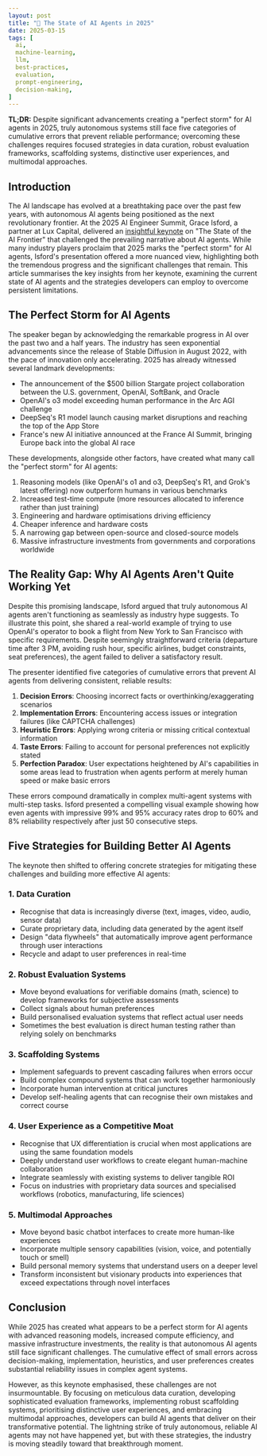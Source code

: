 ```yaml
---
layout: post
title: "🤖 The State of AI Agents in 2025"
date: 2025-03-15
tags: [
  ai,
  machine-learning,
  llm,
  best-practices,
  evaluation,
  prompt-engineering,
  decision-making,
]
---
```


**TL;DR:** Despite significant advancements creating a "perfect storm" for AI
agents in 2025, truly autonomous systems still face five categories of
cumulative errors that prevent reliable performance; overcoming these challenges
requires focused strategies in data curation, robust evaluation frameworks,
scaffolding systems, distinctive user experiences, and multimodal approaches.

<!--more-->

## Introduction

The AI landscape has evolved at a breathtaking pace over the past few years,
with autonomous AI agents being positioned as the next revolutionary frontier.
At the 2025 AI Engineer Summit, Grace Isford, a partner at Lux Capital,
delivered an [insightful keynote](https://www.youtube.com/watch?v=HS5a8VIKsvA)
on "The State of the AI Frontier" that challenged the prevailing narrative about
AI agents. While many industry players proclaim that 2025 marks the "perfect
storm" for AI agents, Isford's presentation offered a more nuanced view,
highlighting both the tremendous progress and the significant challenges that
remain. This article summarises the key insights from her keynote, examining the
current state of AI agents and the strategies developers can employ to overcome
persistent limitations.

## The Perfect Storm for AI Agents

The speaker began by acknowledging the remarkable progress in AI over the past
two and a half years. The industry has seen exponential advancements since the
release of Stable Diffusion in August 2022, with the pace of innovation only
accelerating. 2025 has already witnessed several landmark developments:

- The announcement of the $500 billion Stargate project collaboration between
  the U.S. government, OpenAI, SoftBank, and Oracle
- OpenAI's o3 model exceeding human performance in the Arc AGI challenge
- DeepSeq's R1 model launch causing market disruptions and reaching the top of
  the App Store
- France's new AI initiative announced at the France AI Summit, bringing Europe
  back into the global AI race

These developments, alongside other factors, have created what many call the
"perfect storm" for AI agents:

1. Reasoning models (like OpenAI's o1 and o3, DeepSeq's R1, and Grok's latest
   offering) now outperform humans in various benchmarks
2. Increased test-time compute (more resources allocated to inference rather
   than just training)
3. Engineering and hardware optimisations driving efficiency
4. Cheaper inference and hardware costs
5. A narrowing gap between open-source and closed-source models
6. Massive infrastructure investments from governments and corporations
   worldwide

## The Reality Gap: Why AI Agents Aren't Quite Working Yet

Despite this promising landscape, Isford argued that truly autonomous AI agents
aren't functioning as seamlessly as industry hype suggests. To illustrate this
point, she shared a real-world example of trying to use OpenAI's operator to
book a flight from New York to San Francisco with specific requirements. Despite
seemingly straightforward criteria (departure time after 3 PM, avoiding rush
hour, specific airlines, budget constraints, seat preferences), the agent failed
to deliver a satisfactory result.

The presenter identified five categories of cumulative errors that prevent AI
agents from delivering consistent, reliable results:

1. **Decision Errors**: Choosing incorrect facts or overthinking/exaggerating
   scenarios
2. **Implementation Errors**: Encountering access issues or integration failures
   (like CAPTCHA challenges)
3. **Heuristic Errors**: Applying wrong criteria or missing critical contextual
   information
4. **Taste Errors**: Failing to account for personal preferences not explicitly
   stated
5. **Perfection Paradox**: User expectations heightened by AI's capabilities in
   some areas lead to frustration when agents perform at merely human speed or
   make basic errors

These errors compound dramatically in complex multi-agent systems with
multi-step tasks. Isford presented a compelling visual example showing how even
agents with impressive 99% and 95% accuracy rates drop to 60% and 8% reliability
respectively after just 50 consecutive steps.

## Five Strategies for Building Better AI Agents

The keynote then shifted to offering concrete strategies for mitigating these
challenges and building more effective AI agents:

### 1. Data Curation

- Recognise that data is increasingly diverse (text, images, video, audio,
  sensor data)
- Curate proprietary data, including data generated by the agent itself
- Design "data flywheels" that automatically improve agent performance through
  user interactions
- Recycle and adapt to user preferences in real-time

### 2. Robust Evaluation Systems

- Move beyond evaluations for verifiable domains (math, science) to develop
  frameworks for subjective assessments
- Collect signals about human preferences
- Build personalised evaluation systems that reflect actual user needs
- Sometimes the best evaluation is direct human testing rather than relying
  solely on benchmarks

### 3. Scaffolding Systems

- Implement safeguards to prevent cascading failures when errors occur
- Build complex compound systems that can work together harmoniously
- Incorporate human intervention at critical junctures
- Develop self-healing agents that can recognise their own mistakes and correct
  course

### 4. User Experience as a Competitive Moat

- Recognise that UX differentiation is crucial when most applications are using
  the same foundation models
- Deeply understand user workflows to create elegant human-machine collaboration
- Integrate seamlessly with existing systems to deliver tangible ROI
- Focus on industries with proprietary data sources and specialised workflows
  (robotics, manufacturing, life sciences)

### 5. Multimodal Approaches

- Move beyond basic chatbot interfaces to create more human-like experiences
- Incorporate multiple sensory capabilities (vision, voice, and potentially
  touch or smell)
- Build personal memory systems that understand users on a deeper level
- Transform inconsistent but visionary products into experiences that exceed
  expectations through novel interfaces

## Conclusion

While 2025 has created what appears to be a perfect storm for AI agents with
advanced reasoning models, increased compute efficiency, and massive
infrastructure investments, the reality is that autonomous AI agents still face
significant challenges. The cumulative effect of small errors across
decision-making, implementation, heuristics, and user preferences creates
substantial reliability issues in complex agent systems.

However, as this keynote emphasised, these challenges are not insurmountable. By
focusing on meticulous data curation, developing sophisticated evaluation
frameworks, implementing robust scaffolding systems, prioritising distinctive
user experiences, and embracing multimodal approaches, developers can build AI
agents that deliver on their transformative potential. The lightning strike of
truly autonomous, reliable AI agents may not have happened yet, but with these
strategies, the industry is moving steadily toward that breakthrough moment.
